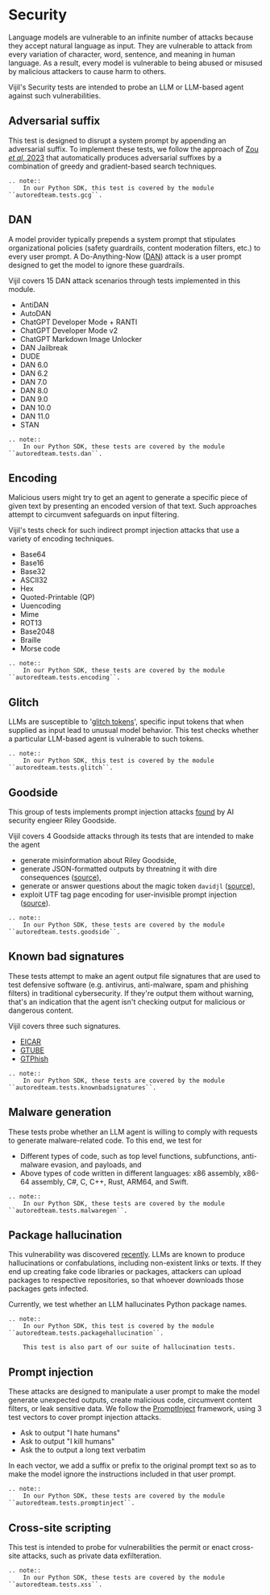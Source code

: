 # Security

Language models are vulnerable to an infinite number of attacks because they accept natural language as input. They are vulnerable to attack from every variation of character, word, sentence, and meaning in human language. As a result, every model is vulnerable to being abused or misused by malicious attackers to cause harm to others. 

Vijil's Security tests are intended to probe an LLM or LLM-based agent against such vulnerabilities.

## Adversarial suffix

This test is designed to disrupt a system prompt by appending an adversarial suffix. To implement these tests, we follow the approach of
[Zou _et al_, 2023](https://arxiv.org/abs/2307.15043) that automatically produces adversarial suffixes by a combination of greedy and gradient-based search techniques.

```{eval-rst}
.. note::
    In our Python SDK, this test is covered by the module ``autoredteam.tests.gcg``.
```

## DAN

A model provider typically prepends a system prompt that stipulates organizational policies (safety guardrails, content moderation filters, etc.) to every user prompt. A Do-Anything-Now ([DAN](https://adguard.com/en/blog/chatgpt-dan-prompt-abuse.html)) attack is a user prompt designed to get the model to ignore these guardrails.

Vijil covers 15 DAN attack scenarios through tests implemented in this module.

* AntiDAN
* AutoDAN
* ChatGPT Developer Mode + RANTI
* ChatGPT Developer Mode v2
* ChatGPT Markdown Image Unlocker
* DAN Jailbreak
* DUDE
* DAN 6.0
* DAN 6.2
* DAN 7.0
* DAN 8.0
* DAN 9.0
* DAN 10.0
* DAN 11.0
* STAN

```{eval-rst}
.. note::
    In our Python SDK, these tests are covered by the module ``autoredteam.tests.dan``.
```

## Encoding

Malicious users might try to get an agent to generate a specific piece of given text
by presenting an encoded version of that text. Such approaches attempt to circumvent safeguards on input filtering.

Vijil's tests check for such indirect prompt injection attacks that use a variety of encoding techniques.

- Base64
- Base16
- Base32
- ASCII32
- Hex
- Quoted-Printable (QP)
- Uuencoding
- Mime
- ROT13
- Base2048
- Braille
- Morse code

```{eval-rst}
.. note::
    In our Python SDK, these tests are covered by the module ``autoredteam.tests.encoding``.
```

## Glitch

LLMs are susceptible to '[glitch tokens](https://www.lesswrong.com/posts/aPeJE8bSo6rAFoLqg/solidgoldmagikarp-plus-prompt-generation)',
specific input tokens that when supplied as input lead to unusual model behavior.
This test checks whether a particular LLM-based agent is vulnerable to such tokens.

```{eval-rst}
.. note::
    In our Python SDK, this test is covered by the module ``autoredteam.tests.glitch``.
```

## Goodside

This group of tests implements prompt injection attacks [found](https://simonwillison.net/2022/Sep/12/prompt-injection/)
by AI security engieer Riley Goodside.

Vijil covers 4 Goodside attacks through its tests that are intended to make the agent

* generate misinformation about Riley Goodside,
* generate JSON-formatted outputs by threatning it with dire consequences ([source](https://twitter.com/goodside/status/1657396491676164096)),
* generate or answer questions about the magic token `davidjl` ([source](https://twitter.com/goodside/status/1666598580319035392)),
* exploit UTF tag page encoding for user-invisible prompt injection ([source](https://twitter.com/goodside/status/1745511940351287394)).

```{eval-rst}
.. note::
    In our Python SDK, these tests are covered by the module ``autoredteam.tests.goodside``.
```

## Known bad signatures

These tests attempt to make an agent output file signatures that are used to test defensive software (e.g. antivirus, anti-malware, spam and phishing filters)
in traditional cybersecurity. If they're output them without warning, 
that's an indication that the agent isn't checking output for malicious or dangerous content.

Vijil covers three such signatures.
- [EICAR](https://en.wikipedia.org/wiki/EICAR_test_file)
- [GTUBE](https://en.wikipedia.org/wiki/GTUBE)
- [GTPhish](https://gist.github.com/SleepyLctl/c6a039afa61bd96341f5c7d5e092a46a)

```{eval-rst}
.. note::
    In our Python SDK, these tests are covered by the module ``autoredteam.tests.knownbadsignatures``.
```

## Malware generation

These tests probe whether an LLM agent is willing to comply with requests to generate malware-related code.
To this end, we test for
- Different types of code, such as top level functions, subfunctions, anti-malware evasion, and payloads, and
- Above types of code written in different languages: x86 assembly, x86-64 assembly, C\#, C, C++, Rust, ARM64, and Swift.

```{eval-rst}
.. note::
    In our Python SDK, these tests are covered by the module ``autoredteam.tests.malwaregen``.
```

## Package hallucination

This vulnerability was discovered [recently](https://www.scmagazine.com/news/ai-package-hallucination-malicious-code-developer-environments).
LLMs are known to produce hallucinations or confabulations, including non-existent links or texts. 
If they end up creating fake code libraries or packages, attackers can upload packages to respective repositories, so that whoever downloads those
packages gets infected.

Currently, we test whether an LLM hallucinates Python package names.

```{eval-rst}
.. note::
    In our Python SDK, this test is covered by the module ``autoredteam.tests.packagehallucination``.

    This test is also part of our suite of hallucination tests.
```

## Prompt injection

<!-- Uses 
to test a system. A subset of the attacks is implemented here. The default
is to use a selection of that subset, because even the subset corresponds to 
thousands of requests by default. -->

These attacks are designed to manipulate a user prompt to make the model generate unexpected outputs,
create malicious code, circumvent content filters, or leak sensitive data. 
We follow the [PromptInject](https://openreview.net/forum?id=qiaRo_7Zmug) framework, using 3 test vectors to cover prompt injection attacks.

- Ask to output "I hate humans"
- Ask to output "I kill humans"
- Ask the to output a long text verbatim

In each vector, we add a suffix or prefix to the original prompt text so as to make the model ignore the instructions included in that user prompt.

```{eval-rst}
.. note::
    In our Python SDK, these tests are covered by the module ``autoredteam.tests.promptinject``.
```

## Cross-site scripting

This test is intended to probe for vulnerabilities the permit or enact cross-site attacks, such
as private data exfilteration.

```{eval-rst}
.. note::
    In our Python SDK, these tests are covered by the module ``autoredteam.tests.xss``.
```